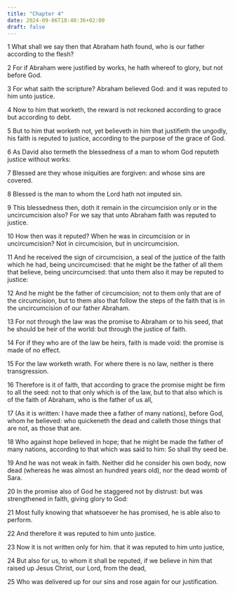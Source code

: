 ```yaml
---
title: "Chapter 4"
date: 2024-09-06T18:40:36+02:00
draft: false
---
```




1 What shall we say then that Abraham hath found, who is our father according to the flesh?

2 For if Abraham were justified by works, he hath whereof to glory, but not before God.

3 For what saith the scripture? Abraham believed God: and it was reputed to him unto justice.

4 Now to him that worketh, the reward is not reckoned according to grace but according to debt.

5 But to him that worketh not, yet believeth in him that justifieth the ungodly, his faith is reputed to justice, according to the purpose of the grace of God.

6 As David also termeth the blessedness of a man to whom God reputeth justice without works:

7 Blessed are they whose iniquities are forgiven: and whose sins are covered.

8 Blessed is the man to whom the Lord hath not imputed sin.

9 This blessedness then, doth it remain in the circumcision only or in the uncircumcision also? For we say that unto Abraham faith was reputed to justice.

10 How then was it reputed? When he was in circumcision or in uncircumcision? Not in circumcision, but in uncircumcision.

11 And he received the sign of circumcision, a seal of the justice of the faith which he had, being uncircumcised: that he might be the father of all them that believe, being uncircumcised: that unto them also it may be reputed to justice:

12 And he might be the father of circumcision; not to them only that are of the circumcision, but to them also that follow the steps of the faith that is in the uncircumcision of our father Abraham.

13 For not through the law was the promise to Abraham or to his seed, that he should be heir of the world: but through the justice of faith.

14 For if they who are of the law be heirs, faith is made void: the promise is made of no effect.

15 For the law worketh wrath. For where there is no law, neither is there transgression.

16 Therefore is it of faith, that according to grace the promise might be firm to all the seed: not to that only which is of the law, but to that also which is of the faith of Abraham, who is the father of us all,

17 (As it is written: I have made thee a father of many nations), before God, whom he believed: who quickeneth the dead and calleth those things that are not, as those that are.

18 Who against hope believed in hope; that he might be made the father of many nations, according to that which was said to him: So shall thy seed be.

19 And he was not weak in faith. Neither did he consider his own body, now dead (whereas he was almost an hundred years old), nor the dead womb of Sara.

20 In the promise also of God he staggered not by distrust: but was strengthened in faith, giving glory to God:

21 Most fully knowing that whatsoever he has promised, he is able also to perform.

22 And therefore it was reputed to him unto justice.

23 Now it is not written only for him. that it was reputed to him unto justice,

24 But also for us, to whom it shall be reputed, if we believe in him that raised up Jesus Christ, our Lord, from the dead,

25 Who was delivered up for our sins and rose again for our justification.

